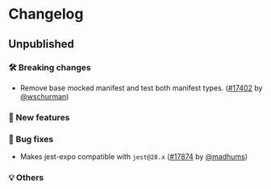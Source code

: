 # Changelog

## Unpublished

### 🛠 Breaking changes

- Remove base mocked manifest and test both manifest types. ([#17402](https://github.com/expo/expo/pull/17402) by [@wschurman](https://github.com/wschurman))

### 🎉 New features

### 🐛 Bug fixes

- Makes jest-expo compatible with `jest@28.x` ([#17874](https://github.com/expo/expo/pull/17874) by [@madhums](https://github.com/madhums))

### 💡 Others
